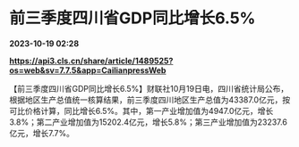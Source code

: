 # 前三季度四川省GDP同比增长6.5%

**2023-10-19 02:28**

**https://api3.cls.cn/share/article/1489525?os=web&sv=7.7.5&app=CailianpressWeb**

【前三季度四川省GDP同比增长6.5%】财联社10月19日电，四川省统计局公布，根据地区生产总值统一核算结果，前三季度四川地区生产总值为43387.0亿元，按可比价格计算，同比增长6.5%。其中，第一产业增加值为4947.0亿元，增长3.8%；第二产业增加值为15202.4亿元，增长5.8%；第三产业增加值为23237.6亿元，增长7.7%。